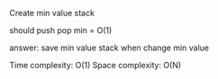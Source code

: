 Create min value stack

should push pop min = O(1)

answer: save min value stack when change min value



Time complexity: O(1)
Space complexity: O(N)